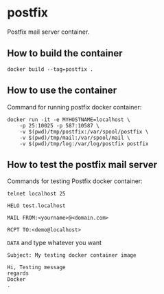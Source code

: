 # postfix
Postfix mail server container.


## How to build the container

```docker build --tag=postfix .```

## How to use the container

Command for running postfix docker container:
```
docker run -it -e MYHOSTNAME=localhost \
    -p 25:10025 -p 587:10587 \
    -v $(pwd)/tmp/postfix:/var/spool/postfix \
    -v $(pwd)/tmp/mail:/var/spool/mail \
    -v $(pwd)/tmp/log:/var/log/postfix postfix
```

## How to test the postfix mail server


Commands for testing Postfix docker container:

```telnet localhost 25```

```HELO test.localhost```

```MAIL FROM:<yourname>@<domain.com>```

```RCPT TO:<demo@localhost>```

```DATA``` and type whatever you want
```
Subject: My testing docker container image

Hi, Testing message
regards
Docker
.
```
